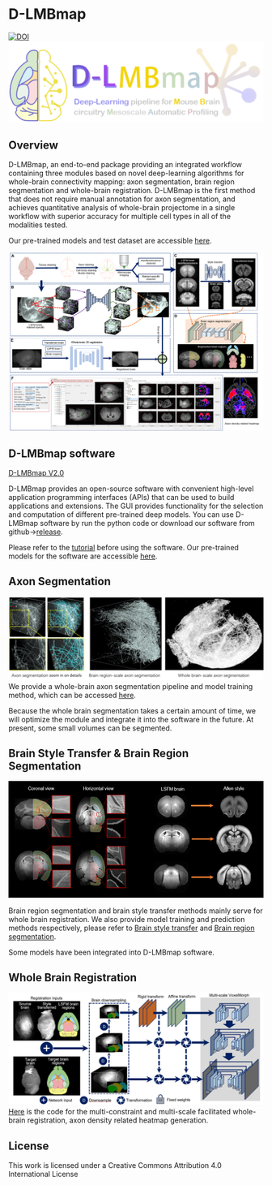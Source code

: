 # D-LMBmap
[![DOI](https://zenodo.org/badge/DOI/10.21203/rs.3.rs-2188055/v1.svg)](https://doi.org/10.21203/rs.3.rs-2188055/v1)
![logo](./D-LMBmap.png)
## Overview
D-LMBmap, an end-to-end package providing an integrated workflow containing three modules based on novel deep-learning algorithms for whole-brain connectivity mapping: axon segmentation, brain region segmentation and whole-brain registration. D-LMBmap is the first method that does not require manual annotation for axon segmentation, and achieves quantitative analysis of whole-brain projectome in a single workflow with superior accuracy for multiple cell types in all of the modalities tested.

Our pre-trained models and test dataset are accessible [here](https://drive.google.com/drive/folders/1wQ-gvxpLPXUk6D-2jdbttq_lOw1nzBzz?usp=share_link).


![pipeline](./pipeline.png)
## D-LMBmap software
[D-LMBmap V2.0](https://github.com/lmbneuron/D-LMBmap/releases)


D-LMBmap provides an open-source software with convenient high-level application programming interfaces (APIs) that can be used to build applications and extensions. The GUI provides functionality for the selection and computation of different pre-trained deep models. 
You can use D-LMBmap software by run the python code or download our software from github->[release](https://github.com/lmbneuron/D-LMBmap/releases).

Please refer to the [tutorial](https://github.com/lmbneuron/D-LMBmap/tree/main/tutorial) before using the software. Our pre-trained models for the software are accessible [here](https://drive.google.com/drive/folders/1lEg_epSqCMjSUmVAdwwStvobXrEt82gq?usp=share_link).

## Axon Segmentation
![Axon segmentation](https://github.com/lmbneuron/D-LMBmap/blob/main/Axon%20Segmentation/Data%20Preparation%20and%20Axon%20Segmentation/data/axon%20segmentation.png)
We provide a whole-brain axon segmentation pipeline and model training method, which can be accessed [here](https://github.com/lmbneuron/D-LMBmap/tree/main/Axon%20Segmentation).

Because the whole brain segmentation takes a certain amount of time, we will optimize the module and integrate it into the software in the future. At present, some small volumes can be segmented.

## Brain Style Transfer & Brain Region Segmentation

![Brain region segmentation and Brain style Transfer](https://github.com/lmbneuron/D-LMBmap/blob/main/Brain%20Region%20Segmentation/Brain%20region%20segmentation%20and%20brain%20style%20transfer.png)

Brain region segmentation and brain style transfer methods mainly serve for whole brain registration. We also provide model training and prediction methods respectively, please refer to [Brain style transfer](https://github.com/lmbneuron/D-LMBmap/tree/main/Brain%20Style%20Transfer) and [Brain region segmentation](https://github.com/lmbneuron/D-LMBmap/tree/main/Brain%20Region%20Segmentation).

Some models have been integrated into D-LMBmap software.

## Whole Brain Registration
![Architecture](https://github.com/lmbneuron/D-LMBmap/blob/main/Whole%20Brain%20Registration/imgs/architecture.png)
[Here](https://github.com/lmbneuron/D-LMBmap/tree/main/Whole%20Brain%20Registration) is the code for the multi-constraint and multi-scale facilitated whole-brain registration, axon density related heatmap generation.

## License
This work is licensed under a Creative Commons Attribution 4.0 International License
